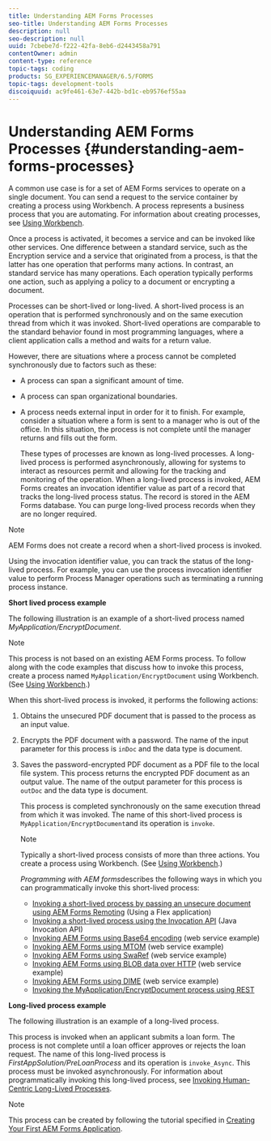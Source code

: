 ```yaml
---
title: Understanding AEM Forms Processes
seo-title: Understanding AEM Forms Processes
description: null
seo-description: null
uuid: 7cbebe7d-f222-42fa-8eb6-d2443458a791
contentOwner: admin
content-type: reference
topic-tags: coding
products: SG_EXPERIENCEMANAGER/6.5/FORMS
topic-tags: development-tools
discoiquuid: ac9fe461-63e7-442b-bd1c-eb9576ef55aa
---
```


# Understanding AEM Forms Processes {#understanding-aem-forms-processes}

A common use case is for a set of AEM Forms services to operate on a single document. You can send a request to the service container by creating a process using Workbench. A process represents a business process that you are automating. For information about creating processes, see [Using Workbench](https://www.adobe.com/go/learn_aemforms_workbench_63).

Once a process is activated, it becomes a service and can be invoked like other services. One difference between a standard service, such as the Encryption service and a service that originated from a process, is that the latter has one operation that performs many actions. In contrast, an standard service has many operations. Each operation typically performs one action, such as applying a policy to a document or encrypting a document.

Processes can be short-lived or long-lived. A short-lived process is an operation that is performed synchronously and on the same execution thread from which it was invoked. Short-lived operations are comparable to the standard behavior found in most programming languages, where a client application calls a method and waits for a return value.

However, there are situations where a process cannot be completed synchronously due to factors such as these:

* A process can span a significant amount of time.
* A process can span organizational boundaries.
* A process needs external input in order for it to finish. For example, consider a situation where a form is sent to a manager who is out of the office. In this situation, the process is not complete until the manager returns and fills out the form.

  These types of processes are known as long-lived processes. A long-lived process is performed asynchronously, allowing for systems to interact as resources permit and allowing for the tracking and monitoring of the operation. When a long-lived process is invoked, AEM Forms creates an invocation identifier value as part of a record that tracks the long-lived process status. The record is stored in the AEM Forms database. You can purge long-lived process records when they are no longer required.

>[!NOTE]
>
>AEM Forms does not create a record when a short-lived process is invoked.
  
  Using the invocation identifier value, you can track the status of the long-lived process. For example, you can use the process invocation identifier value to perform Process Manager operations such as terminating a running process instance.

**Short lived process example**

The following illustration is an example of a short-lived process named *MyApplication/EncryptDocument*.

>[!NOTE]
>
>This process is not based on an existing AEM Forms process. To follow along with the code examples that discuss how to invoke this process, create a process named `MyApplication/EncryptDocument` using Workbench. (See [Using Workbench](https://www.adobe.com/go/learn_aemforms_workbench_63).)

When this short-lived process is invoked, it performs the following actions:

1. Obtains the unsecured PDF document that is passed to the process as an input value.
1. Encrypts the PDF document with a password. The name of the input parameter for this process is `inDoc` and the data type is document.
1. Saves the password-encrypted PDF document as a PDF file to the local file system. This process returns the encrypted PDF document as an output value. The name of the output parameter for this process is `outDoc` and the data type is document.

   This process is completed synchronously on the same execution thread from which it was invoked. The name of this short-lived process is `MyApplication/EncryptDocument`and its operation is `invoke`.

   >[!NOTE]
   >
   >Typically a short-lived process consists of more than three actions. You create a process using Workbench. (See [Using Workbench](https://www.adobe.com/go/learn_aemforms_workbench_63).)

   *Programming with AEM forms*describes the following ways in which you can programmatically invoke this short-lived process:

    * [Invoking a short-lived process by passing an unsecure document using AEM Forms Remoting](/help/forms/developing/invoking-aem-forms-using-remoting.md#invoking-a-short-lived-process-by-passing-an-unsecure-document-using-remoting) (Using a Flex application)
    * [Invoking a short-lived process using the Invocation API](/help/forms/developing/invoking-aem-forms-using-java.md#invoking-a-short-lived-process-using-the-invocation-api) (Java Invocation API)
    * [Invoking AEM Forms using Base64 encoding](/help/forms/developing/invoking-aem-forms-using-web.md#invoking-aem-forms-using-base64-encoding) (web service example)
    * [Invoking AEM Forms using MTOM](/help/forms/developing/invoking-aem-forms-using-web.md#invoking-aem-forms-using-mtom) (web service example)
    * [Invoking AEM Forms using SwaRef](/help/forms/developing/invoking-aem-forms-using-web.md#invoking-aem-forms-using-swaref) (web service example)
    * [Invoking AEM Forms using BLOB data over HTTP](/help/forms/developing/invoking-aem-forms-using-web.md#invoking-aem-forms-using-blob-data-over-http) (web service example)
    * [Invoking AEM Forms using DIME](/help/forms/developing/invoking-aem-forms-using-web.md#invoking-aem-forms-using-dime) (web service example)
    * [Invoking the MyApplication/EncryptDocument process using REST](/help/forms/developing/invoking-aem-forms-using-rest.md)

**Long-lived process example**

The following illustration is an example of a long-lived process.

This process is invoked when an applicant submits a loan form. The process is not complete until a loan officer approves or rejects the loan request. The name of this long-lived process is *FirstAppSolution/PreLoanProcess* and its operation is `invoke_Async`. This process must be invoked asynchronously. For information about programmatically invoking this long-lived process, see [Invoking Human-Centric Long-Lived Processes](/help/forms/developing/invoking-human-centric-long-lived.md#invoking-human-centric-long-lived-processes).

>[!NOTE]
>
>This process can be created by following the tutorial specified in [Creating Your First AEM Forms Application](https://www.adobe.com/go/learn_aemforms_firstapp_ds_63).